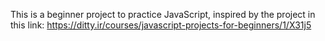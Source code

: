 This is a beginner project to practice JavaScript,
inspired by the project in this link: https://ditty.ir/courses/javascript-projects-for-beginners/1/X31j5